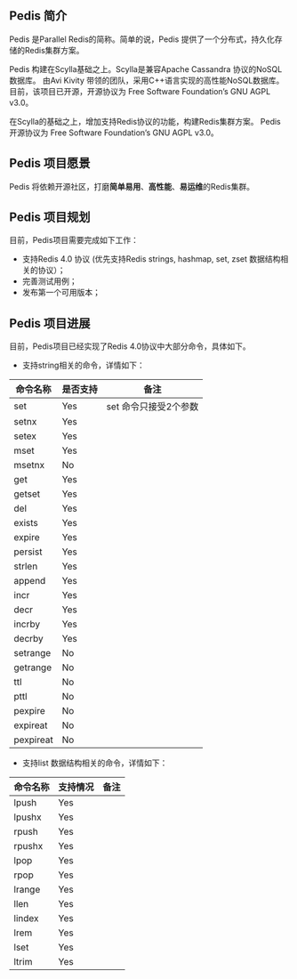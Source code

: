 ## Pedis 简介

Pedis 是Parallel Redis的简称。简单的说，Pedis 提供了一个分布式，持久化存储的Redis集群方案。

Pedis 构建在Scylla基础之上。Scylla是兼容Apache Cassandra 协议的NoSQL数据库。
由Avi Kivity 带领的团队，采用C++语言实现的高性能NoSQL数据库。
目前，该项目已开源，开源协议为 Free Software Foundation’s GNU AGPL v3.0。

在Scylla的基础之上，增加支持Redis协议的功能，构建Redis集群方案。
Pedis 开源协议为  Free Software Foundation’s GNU AGPL v3.0。

## Pedis 项目愿景

Pedis 将依赖开源社区，打磨**简单易用**、**高性能**、**易运维**的Redis集群。


## Pedis 项目规划

目前，Pedis项目需要完成如下工作：

* 支持Redis 4.0 协议 (优先支持Redis strings, hashmap, set, zset 数据结构相关的协议）；
* 完善测试用例；
* 发布第一个可用版本；

## Pedis 项目进展

目前，Pedis项目已经实现了Redis 4.0协议中大部分命令，具体如下。

* 支持string相关的命令，详情如下：

| 命令名称 | 是否支持 | 备注 |
|--|--|--|
|set | Yes | set 命令只接受2个参数|
|setnx | Yes | |
|setex | Yes |  |
|mset | Yes | |
|msetnx | No | |
|get | Yes| |
|getset | Yes |  |
|del | Yes |  |
|exists | Yes |  |
|expire | Yes | |
|persist |Yes | |
|strlen | Yes| |
|append | Yes | |
|incr | Yes | |
|decr | Yes | |
|incrby | Yes |
|decrby | Yes |
|setrange | No |
|getrange | No |
|ttl | No |
|pttl | No |
|pexpire | No |
|expireat | No |
|pexpireat | No |

* 支持list 数据结构相关的命令，详情如下：

| 命令名称 | 支持情况 | 备注 |
|--|--|--|
|lpush | Yes | |
|lpushx | Yes | |
|rpush | Yes | |
|rpushx | Yes | |
|lpop | Yes |
|rpop | Yes |
|lrange | Yes | |
|llen | Yes | |
|lindex | Yes | |
|lrem | Yes | |
|lset | Yes  | |
|ltrim | Yes | |
